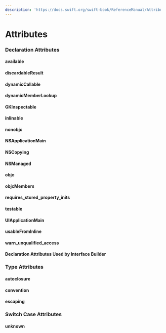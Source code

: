 ```yaml
---
description: 'https://docs.swift.org/swift-book/ReferenceManual/Attributes.html'
---
```


# Attributes

### Declaration Attributes

#### available

#### discardableResult

#### dynamicCallable

#### dynamicMemberLookup

#### GKInspectable

#### inlinable

#### nonobjc

#### NSApplicationMain

#### NSCopying

#### NSManaged

#### objc

#### objcMembers

#### requires\_stored\_property\_inits

#### testable

#### UIApplicationMain

#### usableFromInline

#### warn\_unqualified\_access

#### Declaration Attributes Used by Interface Builder

### Type Attributes

#### autoclosure

#### convention

#### escaping

### Switch Case Attributes

#### unknown

